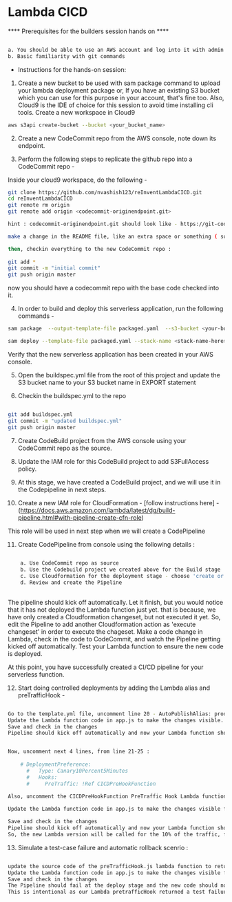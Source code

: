 # Lambda CICD 


**** Prerequisites for the builders session hands on ****

```bash

a. You should be able to use an AWS account and log into it with admin role.
b. Basic familiarity with git commands


```

 - Instructions for the hands-on session:

1. Create a new bucket to be used with sam package command to upload your lambda deployment package
or, If you have an existing S3 bucket which you can use for this purpose in your account, that's fine too.
Also, Cloud9 is the IDE of choice for this session to avoid time installing cli tools. Create a new workspace in Cloud9


```bash
aws s3api create-bucket --bucket <your_bucket_name>
```

2. Create a new CodeCommit repo from the AWS console, note down its endpoint.


3. Perform the following steps to replicate the github repo into a CodeCommit repo -

Inside your cloud9 workspace, do the following - 

```bash
git clone https://github.com/nvashish123/reInventLambdaCICD.git
cd reInventLambdaCICD
git remote rm origin
git remote add origin <codecommit-originendpoint.git>

hint : codecommit-originendpoint.git should look like - https://git-codecommit.us-east-1.amazonaws.com/v1/repos/reInventCICD.git

make a change in the README file, like an extra space or something ( sometimes git does not recognize that the origin has changed unless a code change is forced)

then, checkin everything to the new CodeCommit repo :
    
git add *
git commit -m "initial commit"
git push origin master

```



now you should have a codecommit repo with the base code checked into it.


4. In order to build and deploy this serverless application, run the following commands - 

```bash
sam package  --output-template-file packaged.yaml  --s3-bucket <your-bucket-name>
```


```bash
sam deploy --template-file packaged.yaml --stack-name <stack-name-here> --capabilities CAPABILITY_IAM
```

Verify that the new serverless application has been created in your AWS console.

5. Open the buildspec.yml file from the root of this project and update the S3 bucket name to your S3 bucket name in EXPORT statement

6. Checkin the buildspec.yml to the repo

```bash

git add buildspec.yml
git commit -m "updated buildspec.yml"
git push origin master

```



7. Create CodeBuild project from the AWS console using your CodeCommit repo as the source.

8. Update the IAM role for this CodeBuild project to add S3FullAccess policy.

9. At this stage, we have created a CodeBuild project, and we will use it in the Codepipeline in next steps.

10. Create a new IAM role for CloudFormation - [follow instructions here] - (https://docs.aws.amazon.com/lambda/latest/dg/build-pipeline.html#with-pipeline-create-cfn-role)

This role will be used in next step when we will create a CodePipeline


11. Create CodePipeline from console using the following details :

```bash
    
    a. Use CodeCommit repo as source
    b. Use the Codebuild project we created above for the Build stage
    c. Use Cloudformation for the deployment stage - choose 'create or update a changeset' as action
    d. Review and create the Pipeline
    
```
The pipeline should kick off automatically. Let it finish, but you would notice that it has not deployed the Lambda function just yet.
that is because, we have only created a Cloudformation changeset, but not executed it yet.
So, edit the Pipeline to add another Cloudformation action as 'execute changeset' in order to execute the chageset.
Make a code change in Lambda, check in the code to CodeCommit, and watch the Pipeline getting kicked off automatically.
Test your Lambda function to ensure the new code is deployed. 

At this point, you have successfully created a CI/CD pipeline for your serverless function.


12. Start doing controlled deployments by adding the Lambda alias and preTrafficHook - 

```bash

Go to the template.yml file, uncomment line 20 - AutoPublishAlias: prod
Update the Lambda function code in app.js to make the changes visible.
Save and check in the changes
Pipeline should kick off automatically and now your Lambda function should have an Alias created with the name 'prod'


Now, uncomment next 4 lines, from line 21-25 :
    
    # DeploymentPreference:
      #   Type: Canary10Percent5Minutes
      #   Hooks:
      #     PreTraffic: !Ref CICDPreHookFunction
      
Also, uncomment the CICDPreHookFunction PreTraffic Hook Lambda function starting at line 33      

Update the Lambda function code in app.js to make the changes visible for testing purpose.

Save and check in the changes
Pipeline should kick off automatically and now your Lambda function should have a controlled deployment with Canary10Percent5Minutes deployment setting.
So, the new Lambda version will be called for the 10% of the traffic, for the first 5 minutes. After 5 minutes, all the traffic will go to the new lambda version code.


```

13. Simulate a test-case failure and automatic rollback scenrio :

```bash

update the source code of the preTrafficHook.js lambda function to return the status as 'Failed' on line 25
Update the Lambda function code in app.js to make the changes visible for testing purpose.
Save and check in the changes
The Pipeline should fail at the deploy stage and the new code should not be deployed.
This is intentional as our Lambda pretrafficHook returned a test failure and the deployment was rolled back.

```




